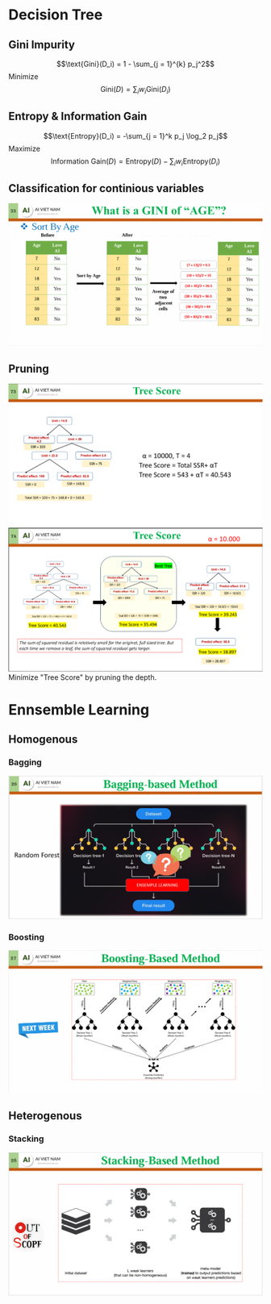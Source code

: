 # Decision Tree
## Gini Impurity
$$\text{Gini}(D_i) = 1 - \sum_{j = 1}^{k} p_j^2$$
Minimize 
$$\text{Gini}(D) = \sum_i w_i\text{Gini}(D_i)$$
## Entropy & Information Gain
$$\text{Entropy}(D_i) = -\sum_{j = 1}^k p_j \log_2 p_j$$
Maximize
$$\text{Information Gain}(D) = \text{Entropy}(D) - \sum_i w_i\text{Entropy}(D_i)$$
## Classification for continious variables
![alt text](image.png)
## Pruning
![alt text](image-1.png)
![alt text](image-2.png)
Minimize "Tree Score" by pruning the depth.

# Ennsemble Learning
## Homogenous
### Bagging
![alt text](image-3.png)
### Boosting
![alt text](image-4.png)
## Heterogenous
### Stacking
![alt text](image-5.png)